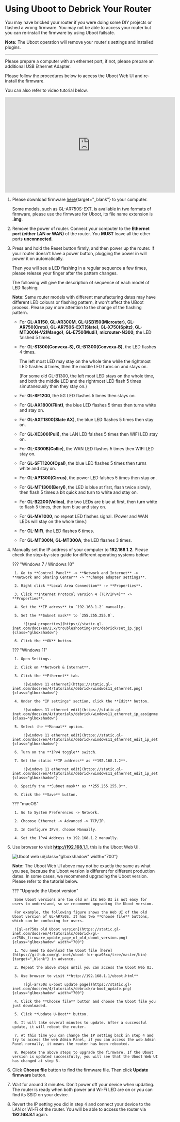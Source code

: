 # Using Uboot to Debrick Your Router

You may have bricked your router if you were doing some DIY projects or flashed a wrong firmware. You may not be able to access your router but you can re-install the firmware by using Uboot failsafe.

**Note:** The Uboot operation will remove your router's settings and installed plugins.

---

Please prepare a computer with an ethernet port, if not, please prepare an additional USB Ethernet Adapter.

Please follow the procedures below to access the Uboot Web UI and re-install the firmware.

You can also refer to video tutorial below.

<iframe width="560" height="315" src="https://www.youtube.com/embed/EAaaw8nyrnE" title="YouTube video player" frameborder="0" allow="accelerometer; autoplay; clipboard-write; encrypted-media; gyroscope; picture-in-picture" allowfullscreen></iframe>

1. Please download firmware [here](https://dl.gl-inet.com/){target="_blank"} to your computer.

    Some models, such as GL-AR750S-EXT, is available in two formats of firmware, please use the firmware for Uboot, its file name extension is **.img**.

2. Remove the power of router. Connect your computer to the **Ethernet port (either LAN or WAN)** of the router. You **MUST** leave all the other ports **unconnected**.

3. Press and hold the Reset button firmly, and then power up the router. If your router doesn't have a power button, plugging the power in will power it on automatically.

    Then you will see a LED flashing in a regular sequence a few times, please release your finger after the pattern changes.

    The following will give the description of sequence of each model of LED flashing.

    **Note:** Same router models with different manufacturing dates may have different LED colours or flashing pattern, it won't affect the UBoot process. Please pay more attention to the change of the flashing pattern.

    - For **GL-AR150**, **GL-AR300M**, **GL-USB150(Microuter)**, **GL-AR750(Creta)**, **GL-AR750S-EXT(Slate)**, **GL-X750(Spitz)**, **GL-MT300N-V2(Mango)**, **GL-E750(Mudi)**, **microuter-N300**, the LED falshed 5 times.

    - For **GL-S1300(Convexa-S), GL-B1300(Convexa-B)**, the LED flashes 4 times.
        
        The left most LED may stay on the whole time while the rightmost LED flashes 4 times, then the middle LED turns on and stays on.
        
        (For some old GL-B1300, the left most LED stays on the whole time, and both the middle LED and the rightmost LED flash 5 times simutaneously then they stay on.)

    - For **GL-SF1200**, the 5G LED flashes 5 times then stays on.

    - For **GL-AX1800(Flint)**, the blue LED flashes 5 times then turns white and stay on.

    - For **GL-AXT1800(Slate AX)**, the blue LED flashes 5 times then stay on.

    - For **GL-XE300(Puli)**, the LAN LED falshes 5 times then WIFI LED stay on.

    - For **GL-X300B(Collie)**, the WAN LED flashes 5 times then WIFI LED stay on.

    - For **GL-SFT1200(Opal)**, the blue LED flashes 5 times then turns white and stay on.

    - For **GL-AP1300(Cirrus)**, the power LED falshes 5 times then stay on.

    - For **GL-MT1300(Beryl)**, the LED is blue at first, flash twice slowly, then flash 5 times a bit quick and turn to white and stay on.

    - For **GL-B2200(Velica)**, the two LEDs are blue at first, then turn white to flash 5 times, then turn blue and stay on.

    - For **GL-MV1000**, no repeat LED flashes signal. (Power and WAN LEDs will stay on the whole time.)

    - For **GL-MiFi**, the LED flashes 6 times.

    - For **GL-MT300N**, **GL-MT300A**, the LED flashes 3 times.

4. Manually set the IP address of your computer to **192.168.1.2**. Please check the step-by-step guide for different operating systems below:

    ??? "Windows 7 / Windows 10"

        1. Go to **Control Panel** -> **Network and Internet** -> **Network and Sharing Center** -> **Change adapter settings**.

        2. Right click **Local Area Connection** -> **Properties**.

        3. Click **Internet Protocol Version 4 (TCP/IPv4)** -> **Properties**.

        4. Set the **IP adress** to `192.168.1.2` manually.

        5. Set the **Subnet mask** to `255.255.255.0`.

            ![ipv4 properties](https://static.gl-inet.com/docs/en/2.x/troubleshooting/src/debrick/set_ip.jpg){class="glboxshadow"}

        6. Click the **OK** button.

    ??? "Windows 11"

        1. Open Settings.

        2. Click on **Network & Internet**.

        3. Click the **Ethernet** tab.

            ![windows 11 ethernet](https://static.gl-inet.com/docs/en/4/tutorials/debrick/windwos11_ethernet.png){class="glboxshadow"}

        4. Under the "IP settings" section, click the **Edit** button.

            ![windows 11 ethernet edit](https://static.gl-inet.com/docs/en/4/tutorials/debrick/windows11_ethernet_ip_assignment_edit.png){class="glboxshadow"}

        5. Select the **Manual** option.

            ![windows 11 ethernet edit](https://static.gl-inet.com/docs/en/4/tutorials/debrick/windows11_ethernet_edit_ip_settings.png){class="glboxshadow"}

        6. Turn on the **IPv4 toggle** switch.

        7. Set the static **IP address** as **192.168.1.2**.

            ![windows 11 ethernet edit](https://static.gl-inet.com/docs/en/4/tutorials/debrick/windows11_ethernet_edit_ip_settings_2.png){class="glboxshadow"}

        8. Specify the **Subnet mask** as **255.255.255.0**.

        9. Click the **Save** button.

    ??? "macOS"

        1. Go to System Preferences -> Network.

        2. Chooose Ethernet -> Advanced -> TCP/IP.

        3. In Configure IPv4, choose Manually.

        4. Set the IPv4 Address to 192.168.1.2 manually.

5. Use browser to visit **http://192.168.1.1**, this is the Uboot Web UI.

    ![Uboot web ui](https://static.gl-inet.com/docs/en/4/tutorials/debrick/uboot_ui.png){class="glboxshadow" width="700"}

    **Note:** The Uboot Web UI above may not be exactly the same as what you see, because the Uboot version is different for different production dates. In some cases, we recommend upgrading the Uboot version. Please refer to the tutorial below.

    ??? "Upgrade the Uboot version"

        Some Uboot versions are too old or its Web UI is not easy for users to understand, so we recommend upgrading the Uboot version.

        For example, the following figure shows the Web UI of the old Uboot version of GL-AR750S. It has two **Choose file** buttons, which can be confusing for users.

        ![gl-ar750s old Uboot version](https://static.gl-inet.com/docs/en/4/tutorials/debrick/gl-ar750s_firmware_update_page_of_old_uboot_version.png){class="glboxshadow" width="700"}

        1. You need to download the Uboot file [here](https://github.com/gl-inet/uboot-for-qca95xx/tree/master/bin){target="_blank"} in advance.

        2. Repeat the above steps until you can access the Uboot Web UI.

        3. Use browser to visit **http://192.168.1.1/uboot.html**

            ![gl-ar750s u-boot update page](https://static.gl-inet.com/docs/en/4/tutorials/debrick/u-boot_update.png){class="glboxshadow" width="700"}

        4. Click the **Choose file** button and choose the Uboot file you just downloaded.

        5. Click **Update U-Boot** button.

        6. It will take several minutes to update. After a successful update, it will reboot the router.

        7. At this time you can change the IP setting back in step 4 and try to access the web Admin Panel, if you can access the web Admin Panel normally, it means the router has been rebooted.

        8. Repeate the above steps to upgrade the firmware. If the Uboot version is updated successfully, you will see that the Uboot Web UI has changed at step 5. 

6. Click **Choose file** button to find the firmware file. Then click **Update firmware** button.

7. Wait for around 3 minutes. Don’t power off your device when updating. The router is ready when both power and  Wi-Fi LED are on or you can find its SSID on your device.

8. Revert the IP setting you did in step 4 and connect your device to the LAN or Wi-Fi of the router. You will be able to access the router via **192.168.8.1** again.
